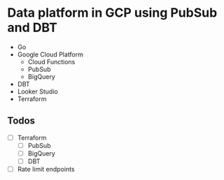 # Data platform in GCP using PubSub and DBT

* Go
* Google Cloud Platform
  * Cloud Functions 
  * PubSub
  * BigQuery
* DBT
* Looker Studio
* Terraform

## Todos
* [ ] Terraform
    * [ ] PubSub
    * [ ] BigQuery
    * [ ] DBT
* [ ] Rate limit endpoints